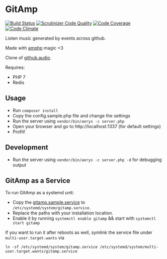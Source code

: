 # GitAmp

[![Build Status](https://travis-ci.org/ekinhbayar/gitamp.svg?branch=master)](https://travis-ci.org/ekinhbayar/gitamp)
[![Scrutinizer Code Quality](https://scrutinizer-ci.com/g/ekinhbayar/gitamp/badges/quality-score.png?b=master)](https://scrutinizer-ci.com/g/ekinhbayar/gitamp/?branch=master)
[![Code Coverage](https://scrutinizer-ci.com/g/ekinhbayar/gitamp/badges/coverage.png?b=master)](https://scrutinizer-ci.com/g/ekinhbayar/gitamp/?branch=master)
[![Code Climate](https://codeclimate.com/github/ekinhbayar/gitamp/badges/gpa.svg)](https://codeclimate.com/github/ekinhbayar/gitamp)

Listen music generated by events across github.

Made with [amphp](http://amphp.org/) magic <3

Clone of [github.audio](https://github.audio).

Requires:

 - PHP 7
 - Redis

## Usage

- Run `composer install`
- Copy the config.sample.php file and change the settings
- Run the server using `vendor/bin/aerys -c server.php`
- Open your browser and go to http://localhost:1337 (for default settings)
- Profit!

## Development

- Run the server using `vendor/bin/aerys -c server.php -d` for debugging output

## GitAmp as a Service

To run GitAmp as a systemd unit:

- Copy the [gitamp.sample.service](https://github.com/ekinhbayar/gitamp/blob/master/gitamp.sample.service) to `/etc/systemd/system/gitamp.service`.
- Replace the paths with your installation location.
- Enable it by running `systemctl enable gitamp` && start with `systemctl start gitamp`

If you want to run it after reboots as well, symlink the service file under `multi-user.target.wants` via 

`ln -sf /etc/systemd/system/gitamp.service /etc/systemd/system/multi-user.target.wants/gitamp.service`
